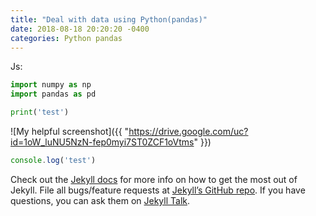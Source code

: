 ```yaml
---
title: "Deal with data using Python(pandas)"
date: 2018-08-18 20:20:20 -0400
categories: Python pandas
---
```


Js:


```python
import numpy as np
import pandas as pd

print('test')

```
![My helpful screenshot]({{ "https://drive.google.com/uc?id=1oW_luNU5NzN-fep0myi7ST0ZCF1oVtms" }})

```javascript
console.log('test')
```

Check out the [Jekyll docs][jekyll-docs] for more info on how to get the most out of Jekyll. File all bugs/feature requests at [Jekyll’s GitHub repo][jekyll-gh]. If you have questions, you can ask them on [Jekyll Talk][jekyll-talk].

[jekyll-docs]: https://jekyllrb.com/docs/home
[jekyll-gh]:   https://github.com/jekyll/jekyll
[jekyll-talk]: https://talk.jekyllrb.com/
